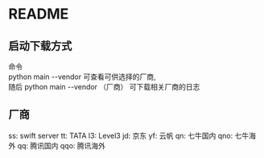 README
======
启动下载方式
----------
命令 <br>
        python main --vendor
可查看可供选择的厂商, <br>
随后 python main --vendor （厂商） 可下载相关厂商的日志

厂商
---------
ss: swift server
tt: TATA
l3: Level3
jd: 京东
yf: 云帆
qn: 七牛国内
qno: 七牛海外
qq: 腾讯国内
qqo: 腾讯海外

